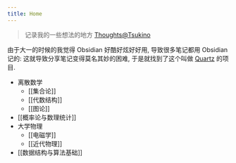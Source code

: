 ```yaml
---
title: Home
---
```


> 记录我的一些想法的地方 [Thoughts@Tsukino](https://tsukino.top)

由于大一的时候的我觉得 Obsidian 好酷好炫好好用, 导致很多笔记都用 Obsidian 记的: 这就导致分享笔记变得莫名其妙的困难, 于是就找到了这个叫做 [Quartz](https://github.com/jackyzha0/quartz) 的项目. 

- 离散数学
	- [[集合论]]
	- [[代数结构]]
	- [[图论]]
- [[概率论与数理统计]]
- 大学物理
	- [[电磁学]]
	- [[近代物理]]
- [[数据结构与算法基础]]
 